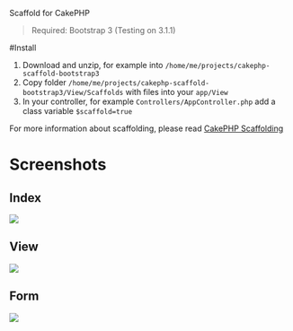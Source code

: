 Scaffold for CakePHP
> Required: Bootstrap 3 (Testing on 3.1.1)

#Install
1. Download and unzip, for example into `/home/me/projects/cakephp-scaffold-bootstrap3`
2. Copy folder `/home/me/projects/cakephp-scaffold-bootstrap3/View/Scaffolds` with files into your `app/View`
3. In your controller, for example `Controllers/AppController.php` add a class variable `$scaffold=true`

For more information about scaffolding, please read [CakePHP Scaffolding](http://book.cakephp.org/2.0/en/controllers/scaffolding.html)

# Screenshots
## Index
![](http://i33.fastpic.ru/big/2014/0219/4d/097870b6f932d4b0d10d0994abb93d4d.png)

## View
![](http://i33.fastpic.ru/big/2014/0219/99/9e6b791b4ee0ba75dbdfe04614300299.png)

## Form
![](http://i33.fastpic.ru/big/2014/0219/1d/b477fcb85ece2303aa42da8e000d5a1d.png)
